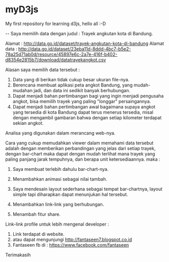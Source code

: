 # myD3js
My first repository for learning d3js, hello all :-D

-- Saya memilih data dengan judul : Trayek angkutan kota di Bandung.

Alamat : http://data.go.id/dataset/trayek-angkutan-kota-di-bandung
Alamat data : http://data.go.id/dataset/23eba11d-8ddd-4bc7-b5e2-78a25d71ab0d/resource/45897e6c-2a7e-416f-b402-d8354e2815b7/download/datatrayekangkot.csv

Alasan saya memilih data tersebut : 
1. Data yang di berikan tidak cukup besar ukuran file-nya.
2. Berencana membuat aplikasi peta angkot Bandung, yang mudah-mudahan jadi, dan data ini sedikit banyak berhubungan.
3. Dapat menjadi bahan pertimbangan bagi yang ingin menjadi pengusaha angkot, bisa memilih trayek yang paling "longgar" persaingannya.
4. Dapat menjadi bahan pertimbangan awal bagaimana supaya angkot yang tersedia di kota Bandung dapat terus menerus tersedia, misal dengan mengambil gambaran bahwa dengan setiap kilometer terdapat sekian angkot.

Analisa yang digunakan dalam merancang web-nya.

Cara yang cukup memudahkan viewer dalam memahami data tersebut adalah dengan memberikan perbandingan yang jelas dari setiap trayek, dengan bar-chart maka dapat dengan mudah terlihat mana trayek yang paling panjang jarak tempuhnya, dan berapa unit ketersediaannya.
  maka : 
1. Saya membuat terlebih dahulu bar-chart-nya.

2. Menambahkan animasi sebagai nilai tambah.

3. Saya mendesain layout sederhana sebagai tempat bar-chartnya, layout simple tapi diharapkan dapat menunjukan hal tersebut.

4. Menambahkan link-link yang berhubungan.

5. Menambah fitur share.

Link-link profile untuk lebih mengenal developer :
1. Link terdapat di website.
2. atau dapat mengunjungi http://fantaseen7.blogspot.co.id
3. Fantaseen fb di : https://www.facebook.com/fantaseen

Terimakasih
